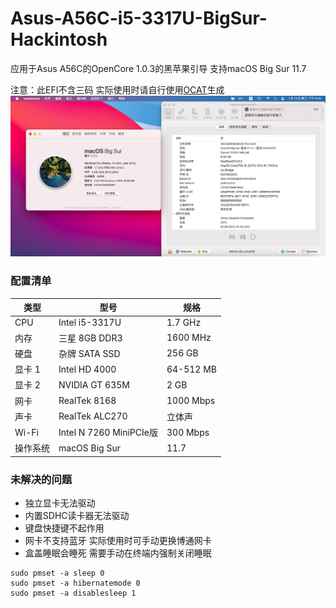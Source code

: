 # Asus-A56C-i5-3317U-BigSur-Hackintosh

应用于Asus A56C的OpenCore 1.0.3的黑苹果引导 支持macOS Big Sur 11.7

注意：此EFI不含三码 实际使用时请自行使用[OCAT](https://github.com/ic005k/OCAuxiliaryTools)生成
![](Image.png)

### 配置清单
|类型|型号|规格|
|---|---|---|
|CPU|Intel i5-3317U|1.7 GHz|
|内存|三星 8GB DDR3|1600 MHz|
|硬盘|杂牌 SATA SSD|256 GB|
|显卡 1|Intel HD 4000|64-512 MB|
|显卡 2|NVIDIA GT 635M|2 GB|
|网卡|RealTek 8168|1000 Mbps|
|声卡|RealTek ALC270|立体声|
|Wi-Fi|Intel N 7260 MiniPCIe版|300 Mbps|
|操作系统|macOS Big Sur|11.7|

### 未解决的问题
- 独立显卡无法驱动
- 内置SDHC读卡器无法驱动
- 键盘快捷键不起作用
- 网卡不支持蓝牙 实际使用时可手动更换博通网卡
- 盒盖睡眠会睡死 需要手动在终端内强制关闭睡眠
```
sudo pmset -a sleep 0
sudo pmset -a hibernatemode 0
sudo pmset -a disablesleep 1
```
